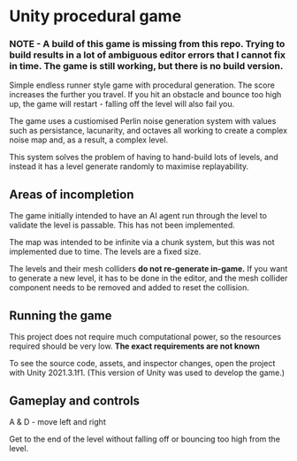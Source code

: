 # Unity procedural game 

### **NOTE - A build of this game is missing from this repo. Trying to build results in a lot of ambiguous editor errors that I cannot fix in time. The game is still working, but there is no build version.**

Simple endless runner style game with procedural generation. The score increases the further you travel. If you hit an obstacle and bounce too high up, the game will restart - falling off the level will also fail you.

The game uses a custiomised Perlin noise generation system with values such as persistance, lacunarity, and octaves all working to create a complex noise map and, as a result, a complex level.

This system solves the problem of having to hand-build lots of levels, and instead it has a level generate randomly to maximise replayability.

## Areas of incompletion
The game initially intended to have an AI agent run through the level to validate the level is passable. This has not been implemented.

The map was intended to be infinite via a chunk system, but this was not implemented due to time. The levels are a fixed size.

The levels and their mesh colliders **do not re-generate in-game.** If you want to generate a new level, it has to be done in the editor, and the mesh collider component needs to be removed and added to reset the collision.

## Running the game
This project does not require much computational power, so the resources required should be very low. **The exact requirements are not known**

To see the source code, assets, and inspector changes, open the project with Unity 2021.3.1f1.
(This version of Unity was used to develop the game.)

## Gameplay and controls
A & D - move left and right

Get to the end of the level without falling off or bouncing too high from the level.
